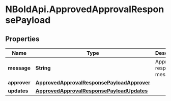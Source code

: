 # NBoldApi.ApprovedApprovalResponsePayload

## Properties

Name | Type | Description | Notes
------------ | ------------- | ------------- | -------------
**message** | **String** | Approval response message | [optional] 
**approver** | [**ApprovedApprovalResponsePayloadApprover**](ApprovedApprovalResponsePayloadApprover.md) |  | [optional] 
**updates** | [**ApprovedApprovalResponsePayloadUpdates**](ApprovedApprovalResponsePayloadUpdates.md) |  | [optional] 


